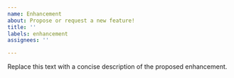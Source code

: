 ```yaml
---
name: Enhancement
about: Propose or request a new feature!
title: ''
labels: enhancement
assignees: ''

---
```


Replace this text with a concise description of the proposed enhancement.

<!-- If you plan to implement this feature, assign yourself to this Issue. -->
<!-- Add appropriate labels (e.g., Discussion Needed).  -->
